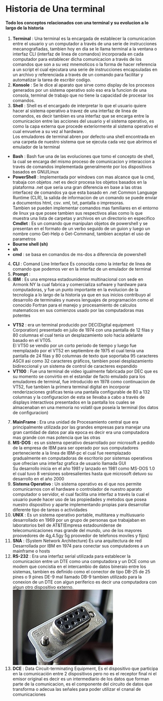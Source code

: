 # Historia de Una terminal
#### Todo los conceptos relacionados con una terminal y su evolucion a lo largo de la historia

1. **Terminal** : Una terminal es la encargada de establecer la comunicacion entre el usuario y un computador a través de una serie de instrucciones mecanografiadas, tambien hoy en dia se le llama terminal a la ventana o interfaz CLI (interfaz de linea de comandos) incorporada en cada computador para establecer dicha comunicacion a través de los comandos que son a su vez mnemoticos o la forma de hacer referencia a un script el cual ejecutara una serie de instrucciones encapsuladas en un archivo y referenciada a través de un comando para facilitar y automatizar la tarea de escribir codigo.
2. **Konsole** : Se le dice al aparato que sirve como display de los procesos generados por un sistema operativo solo eso era la funcion de una consola, terminal de trabajo que no tiene la capacidad de procesar los comandos.
3. **Shell** : Shell es el encargado de interpretar lo que el usuario quiere hacer al sistema operativo a travez de una interfaz de linea de comandos, es decir tambien es una interfaz que se encarga entre la comunicacion entre las acciones del usuario y el sistema operativo, es como la capa externa que procede exteriormente al sistema operativo el cual envuelve a su vez al hardware.\
Los emuladores de terminal abren por defecto una shell encontrada en una carpeta de nuestro sistema que se ejecuta cada vez que abrimos el emulador de la terminal
+ **Bash** : Bash fue una de las evoluciones que tomo el concepto de shell, la cual se encarga del mismo proceso de comunicacion y interaccion a través de comandos implementada generalmente por los dispositivos basados en GNU/Linux 
+ **PowerShell** : Implementada por windows con mas alcance que la cmd, trabaja con objetos .net es decir procesa los objetos basados en la plataforma .net que seria una gran diferencia en base a las otras interfacez de comandos ya que esta basado en .net Common Language Runtime (CLR), la salida de informacion de un comando se puede enviar a documentos html, csv. xml, txt, pantalla o impresoras.\
Tambien se pueden implementar comandos mas familiares en el entorno de linux ya que posee tambien sus respectivos alias como ls que muestra una lista de carpetas y archivos en un directorio en especifico
**Cmdlet** : Es un comando que manipulan objetos de powershell y se presentan en el formato de un verbo seguido de un guion y luego un nombre como Get-Help o Get-Command, tambien aceptan el uso de parametros
+ **Bourne shell (sh)**
+ **sh**
+ **cmd** : se basa en comandos de ms-dos a diferencia de powershell
4. **CLI** : Comand Line Interface Es conocida como la interfaz de linea de comando que podemos ver en la interfaz de un emulador de terminal 
5. **Prompt** : 
6. **IBM** : Es una empresa estadounidense multinacional con sede en Armonk NY la cual fabrica y comercializa sofware y hardware para computadoras, y fue un punto importante en la evolucion de la tecnologia a lo largo de la historia ya que en sus inicios contribuyo al desarrollo de terminales y nuevos lenguajes de programación como el conocido Fortran para el manejo y procesamiento de calculos matematicos en sus comienzos usado por las computadoras mas potentes 
+ **VT52** : era un terminal producido por DEC(Digital equipment Corporation) presentado en julio de 1974 con una pantalla de 12 filas y 80 columnas el cual tenia un desplazamiento solo hacia adelante basado en el VT05.\
El VT50 se vendio por un corto periodo de tiempo y luego fue reemplazado por el VT52 en septiembre de 1975 el cual tenia una pantalla de 24 filas y 80 columnas  de texto que soportaba 95 caracteres ASCII asi como 32 caracteres gráficos, tambien posei desplazamiento bidireccional y un sistema de control de caracteres expandido
+ **VT100** : Fue una terminal de video igualmente fabricada por DEC que es su momento se convirtio en el estandar de facto emulado para los emuladores de terminal, fue introducido en 1978 como continuacion de VT52, fue tambien la primera terminal digital en incorporar renderizaciones gráficas  tenia una pantalla configurable de 80 a 132 columnas y la configuracion de esta se llevaba a cabo a través de displays interactivos presentados en la pantalla los cuales se almacenaban en una memoria no volatil que poseia la terminal (los datos de configuracion)
7. **MainFrame** : Era una unidad de Procesamiento central que era principalmente utilizada por las grandes empresas para manejar una gran cantidad de datos par ala epoca es decir era una computadora mas grande con mas potencia que las otras 
8. **MS-DOS** : es un sistema operativo desarrollado por microsoft a pedido de la empresa de IBM para ser operado por sus computadores perteneciente a la linea de IBM-pc el cual fue reemplazado gradualmente en computadoras de escritorio por sistemas operativos que ofrecian una interfaz grafica de usuario llamada GUI\
Su desarrollo inicia en el año 1981 y lanzado en 1981 como MS-DOS 1.0 el cual tuvo 8 versiones sobresalientes hasta que microsoft detuvo su desarrollo en el año 2000
9. **Sistema Operativo** : Un sistema operativo es el que nos permite comunicarnos con el hardware o controlador de nuestro aparato computador o servidor, el cual facilita una interfaz a través la cual el usuario puede hacer uso de las propiedades y metodos que posea nuestro dispositivo y aparte implementando propias para desarrollar diferente tipo de tareas o actividades 
10. **UNIX** : Es un sistema operativo portable, multitarea y multiusuario desarrollado en 1969 por un grupo de personas que trabajaban en laboratorios bell de AT&T(Empresa estadounidense de telecomunicaciones mas grande del mundo, uno de los mayores proovedores de 4g,4.5gy 5g proovedor de telefonos moviles y fijos)
11. **SNA** : (System Network Architecture) Es una arquitectura de red Desarrollada por IBM en 1974 para conectar sus computadores a un mainframe o hosts
12. **RS-232** : Era una interfaz serial utilizada para establecer la comunicacion entre un DTE como una computadora y un DCE como un modem que concistia en el intercambio de datos bineraio entre los sistemas, tambien es definido como el conector de tipo DB-25 de 25 pines o 9 pines DE-9 mal llamado DB-9 tambien utilizado para la conexion de un DTE con algun periferico es decir una computadora con algun otro dispositivo externo.\
![Conector RS-232 Hembra de 9 pines](img/conector%20RS-232(DB-9%20hembra).jpeg)
13. **DCE** : Data Circuit-terminating Equipment, Es el dispositivo que participa en la comunicación entre 2 dispositivos pero no es el receptor final ni el emisor original es decir es un intermediario de los datos que forman parte de la comunicacion, es el componente del circuito de datos que transforma o adecua las señales para poder utilizar el cnanal de comunicaciones